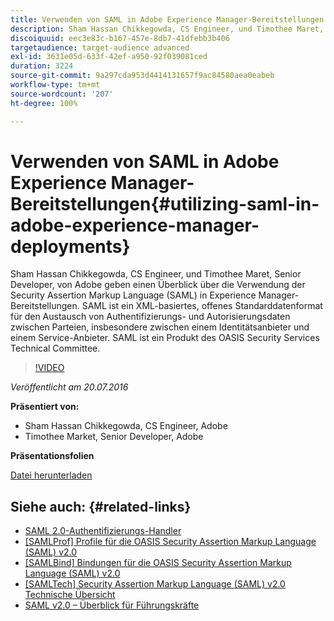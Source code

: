 ```yaml
---
title: Verwenden von SAML in Adobe Experience Manager-Bereitstellungen
description: Sham Hassan Chikkegowda, CS Engineer, und Timothee Maret, Senior Developer, von Adobe geben einen Überblick über die Verwendung der Security Assertion Markup Language (SAML) in Experience Manager-Bereitstellungen. SAML ist ein XML-basiertes, offenes Standarddatenformat für den Austausch von Authentifizierungs- und Autorisierungsdaten zwischen Parteien, insbesondere zwischen einem Identitätsanbieter und einem Service-Anbieter.  SAML ist ein Produkt des OASIS Security Services Technical Committee.
discoiquuid: eec3e83c-b167-457e-8db7-41dfebb3b406
targetaudience: target-audience advanced
exl-id: 3631e05d-633f-42ef-a950-92f039081ced
duration: 3224
source-git-commit: 9a297cda953d4414131657f9ac84580aea0eabeb
workflow-type: tm+mt
source-wordcount: '207'
ht-degree: 100%

---
```


# Verwenden von SAML in Adobe Experience Manager-Bereitstellungen{#utilizing-saml-in-adobe-experience-manager-deployments}

Sham Hassan Chikkegowda, CS Engineer, und Timothee Maret, Senior Developer, von Adobe geben einen Überblick über die Verwendung der Security Assertion Markup Language (SAML) in Experience Manager-Bereitstellungen. SAML ist ein XML-basiertes, offenes Standarddatenformat für den Austausch von Authentifizierungs- und Autorisierungsdaten zwischen Parteien, insbesondere zwischen einem Identitätsanbieter und einem Service-Anbieter.  SAML ist ein Produkt des OASIS Security Services Technical Committee.

>[!VIDEO](https://video.tv.adobe.com/v/19299/?quality=9)

*Veröffentlicht am 20.07.2016*

**Präsentiert von:**

* Sham Hassan Chikkegowda, CS Engineer, Adobe
* Timothee Market, Senior Developer, Adobe

**Präsentationsfolien**

[Datei herunterladen](assets/aem-gems-072016-saml.pdf)

## Siehe auch: {#related-links}

* [SAML 2.0-Authentifizierungs-Handler](https://docs.adobe.com/docs/de/aem/6-2/administer/security/saml-2-0-authenticationhandler.html)
* [[SAMLProf] Profile für die OASIS Security Assertion Markup Language (SAML) v2.0](https://docs.oasis-open.org/security/saml/v2.0/saml-profiles-2.0-os.pdf)
* [[SAMLBind] Bindungen für die OASIS Security Assertion Markup Language (SAML) v2.0](https://docs.oasis-open.org/security/saml/v2.0/saml-bindings-2.0-os.pdf)
* [[SAMLTech] Security Assertion Markup Language (SAML) v2.0 Technische Übersicht](https://www.oasis-open.org/committees/download.php/27819/sstc-saml-tech-overview-2.0-cd-02.pdf)
* [SAML v2.0 – Überblick für Führungskräfte](https://www.oasis-open.org/committees/download.php/13525/sstc-saml-exec-overview-2.0-cd-01-2col.pdf)
